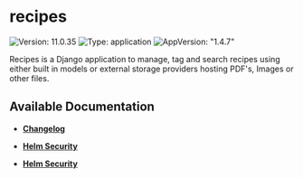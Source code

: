 # recipes

![Version: 11.0.35](https://img.shields.io/badge/Version-11.0.35-informational?style=flat-square) ![Type: application](https://img.shields.io/badge/Type-application-informational?style=flat-square) ![AppVersion: "1.4.7"](https://img.shields.io/badge/AppVersion-"1.4.7"-informational?style=flat-square)

Recipes is a Django application to manage, tag and search recipes using either built in models or external storage providers hosting PDF's, Images or other files.

## Available Documentation

- [**Changelog**](CHANGELOG)

- [**Helm Security**](container-security)

- [**Helm Security**](helm-security)


